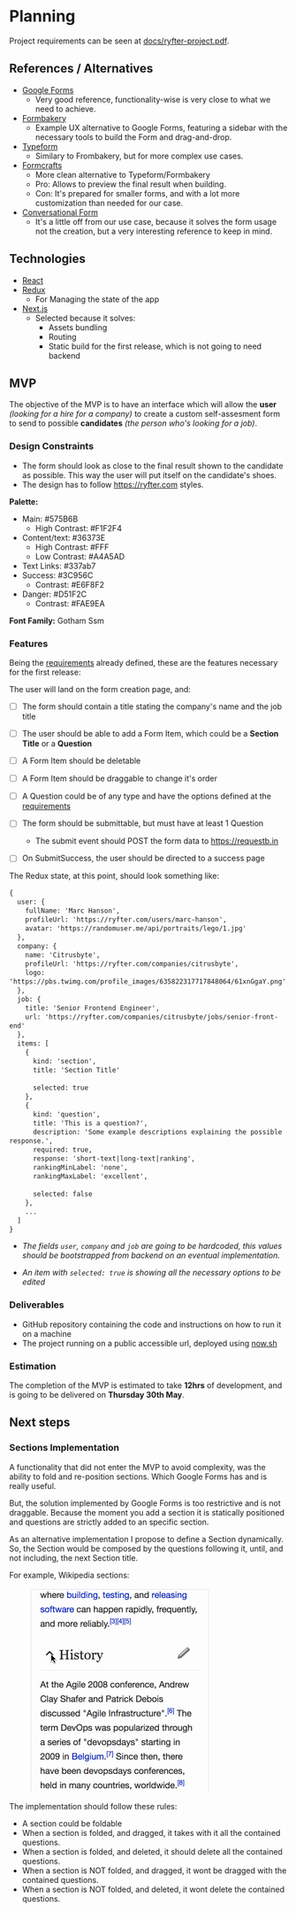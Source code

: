 # Planning

Project requirements can be seen at [docs/ryfter-project.pdf](ryfter-project.pdf).

## References / Alternatives

* [Google Forms](https://www.google.com/forms/about/)
  * Very good reference, functionality-wise is very close to what we need to achieve.
* [Formbakery](http://formbakery.com)
  * Example UX alternative to Google Forms, featuring a sidebar with the necessary tools to build the Form and drag-and-drop.
* [Typeform](https://www.typeform.com/)
  * Similary to Frombakery, but for more complex use cases.
* [Formcrafts](https://formcrafts.com)
  * More clean alternative to Typeform/Formbakery
  * Pro: Allows to preview the final result when building.
  * Con: It's prepared for smaller forms, and with a lot more customization than needed for our case.
* [Conversational Form](https://space10-community.github.io/conversational-form)
  * It's a little off from our use case, because it solves the form usage not the creation, but a very interesting reference to keep in mind.

## Technologies

* [React](https://facebook.github.io/react/)
* [Redux](http://redux.js.org/)
  * For Managing the state of the app
* [Next.js](https://github.com/zeit/next.js)
  * Selected because it solves:
    * Assets bundling
    * Routing
    * Static build for the first release, which is not going to need backend

## MVP

The objective of the MVP is to have an interface which will allow the **user** _(looking for a hire for a company)_ to create a custom self-assesment form to send to possible **candidates** _(the person who's looking for a job)_.

### Design Constraints

* The form should look as close to the final result shown to the candidate as possible. This way the user will put itself on the candidate's shoes.
* The design has to follow https://ryfter.com styles.

**Palette:**

* Main: #575B6B
  * High Contrast: #F1F2F4
* Content/text: #36373E
  * High Contrast: #FFF
  * Low Contrast: #A4A5AD
* Text Links: #337ab7
* Success: #3C956C
  * Contrast: #E6F8F2
* Danger: #D51F2C
  * Contrast: #FAE9EA

**Font Family:** Gotham Ssm

### Features

Being the [requirements](ryfter-project.pdf) already defined, these are the features necessary for the first release:

The user will land on the form creation page, and:

- [ ] The form should contain a title stating the company's name and the job title
- [ ] The user should be able to add a Form Item, which could be a **Section Title** or a **Question**
- [ ] A Form Item should be deletable
- [ ] A Form Item should be draggable to change it's order
- [ ] A Question could be of any type and have the options defined at the [requirements](ryfter-project.pdf)
- [ ] The form should be submittable, but must have at least 1 Question
  * The submit event should POST the form data to https://requestb.in
- [ ] On SubmitSuccess, the user should be directed to a success page


The Redux state, at this point, should look something like:

```
{
  user: {
    fullName: 'Marc Hanson',
    profileUrl: 'https://ryfter.com/users/marc-hanson',
    avatar: 'https://randomuser.me/api/portraits/lego/1.jpg'
  },
  company: {
    name: 'Citrusbyte',
    profileUrl: 'https://ryfter.com/companies/citrusbyte',
    logo: 'https://pbs.twimg.com/profile_images/635822317717848064/61xnGgaY.png'
  },
  job: {
    title: 'Senior Frontend Engineer',
    url: 'https://ryfter.com/companies/citrusbyte/jobs/senior-front-end'
  },
  items: [
    {
      kind: 'section',
      title: 'Section Title'

      selected: true
    },
    {
      kind: 'question',
      title: 'This is a question?',
      description: 'Some example descriptions explaining the possible response.',
      required: true,
      response: 'short-text|long-text|ranking',
      rankingMinLabel: 'none',
      rankingMaxLabel: 'excellent',

      selected: false
    },
    ...
  ]
}
```

* _The fields `user`, `company` and `job` are going to be hardcoded, this values should be bootstrapped from backend on an eventual implementation._

* _An item with `selected: true` is showing all the necessary options to be edited_

### Deliverables

* GitHub repository containing the code and instructions on how to run it on a machine
* The project running on a public accessible url, deployed using [now.sh](https://now.sh)

### Estimation

The completion of the MVP is estimated to take **12hrs** of development, and is going to be delivered on **Thursday 30th May**.

## Next steps

### Sections Implementation

A functionality that did not enter the MVP to avoid complexity, was the ability to fold and re-position sections. Which Google Forms has and is really useful.

But, the solution implemented by Google Forms is too restrictive and is not draggable. Because the moment you add a section it is statically positioned and questions are strictly added to an specific section.

As an alternative implementation I propose to define a Section dynamically. So, the Section would be composed by the questions following it, until, and not including, the next Section title.

For example, Wikipedia sections:

![Wikipedia Sections](wikipedia-section.gif)

The implementation should follow these rules:
* A section could be foldable
* When a section is folded, and dragged, it takes with it all the contained questions.
* When a section is folded, and deleted, it should delete all the contained questions.
* When a section is NOT folded, and dragged, it wont be dragged with the contained questions.
* When a section is NOT folded, and deleted, it wont delete the contained questions.
